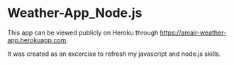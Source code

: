 # Weather-App_Node.js

This app can be viewed publicly on Heroku through https://amair-weather-app.herokuapp.com.

It was created as an excercise to refresh my javascript and node.js skills.
